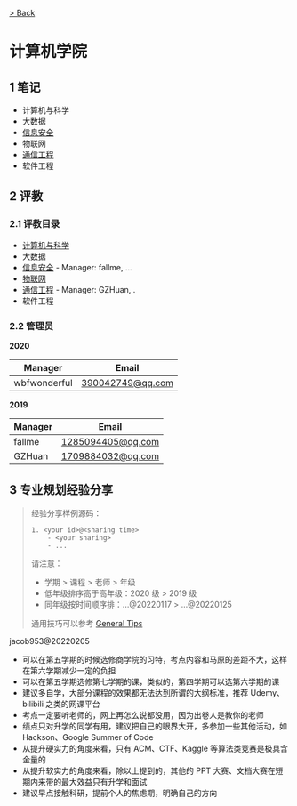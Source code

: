 [> Back](../../../README.md)

# 计算机学院

## 1 笔记

- 计算机与科学
- 大数据
- [信息安全](./security/README.md)
- 物联网
- [通信工程](./communication/README.md)
- 软件工程

## 2 评教

### 2.1 评教目录

- [计算机与科学](../../evaluation/cse/science/README.md)
- 大数据
- [信息安全](../../evaluation/cse/security/README.md) - Manager: fallme, ...
- [物联网](../../evaluation/cse/iot/README.md)
- [通信工程](../../evaluation/cse/communication/README.md) - Manager: GZHuan, .
- 软件工程

### 2.2 管理员

**2020**

| Manager      | Email            |
| ------------ | ---------------- |
| wbfwonderful | 390042749@qq.com |

**2019**

| Manager | Email             |
| ------- | ----------------- |
| fallme  | 1285094405@qq.com |
| GZHuan  | 1709884032@qq.com |

## 3 专业规划经验分享

> 经验分享样例源码：
>
> ```
> 1. <your id>@<sharing time>
>     - <your sharing>
>     - ...
> ```
> 请注意：
> - 学期 > 课程 > 老师 > 年级
> - 低年级排序高于高年级：2020 级 > 2019 级
> - 同年级按时间顺序排：...@20220117 > ...@20220125
> 
> 通用技巧可以参考 [General Tips](../../global/GENERALTIPS.md)

jacob953@20220205

- 可以在第五学期的时候选修商学院的习特，考点内容和马原的差距不大，这样在第六学期减少一定的负担
- 可以在第五学期选修第七学期的课，类似的，第四学期可以选第六学期的课
- 建议多自学，大部分课程的效果都无法达到所谓的大纲标准，推荐 Udemy、bilibili 之类的网课平台
- 考点一定要听老师的，网上再怎么说都没用，因为出卷人是教你的老师
- 绩点只对升学的同学有用，建议把自己的眼界大开，多参加一些其他活动，如 Hackson、Google Summer of Code
- 从提升硬实力的角度来看，只有 ACM、CTF、Kaggle 等算法类竞赛是极具含金量的
- 从提升软实力的角度来看，除以上提到的，其他的 PPT 大赛、文档大赛在短期内来带的最大效益只有升学和面试
- 建议早点接触科研，提前个人的焦虑期，明确自己的方向